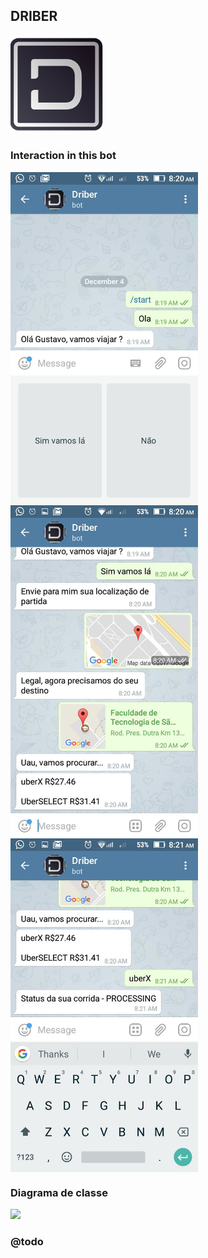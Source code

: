 ## DRIBER
<img width="150" src="logo.png" />

### Interaction in this bot
<img width="300" align="center" src="screen1.jpg"/>

<img width="300" align="center" src="screen2.jpg"/>

<img width="300" align="center" src="screen3.jpg"/>


### Diagrama de classe
<img width="900" src="driber.png" />

### @todo
